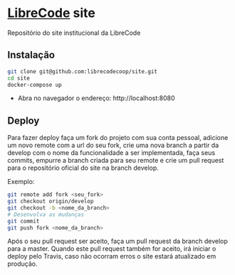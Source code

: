 # [LibreCode](https://librecode.coop) site

Repositório do site institucional da LibreCode

## Instalação

```bash
git clone git@github.com:librecodecoop/site.git
cd site
docker-compose up
```

 - Abra no navegador o endereço:
   http://localhost:8080

## Deploy

Para fazer deploy faça um fork do projeto com sua conta pessoal, adicione um
novo remote com a url do seu fork, crie uma nova branch a partir da develop com o nome da
funcionalidade a ser implementada, faça seus commits, empurre a branch criada
para seu remote e crie um pull request para o repositório oficial do site na
branch develop.

Exemplo:

```bash
git remote add fork <seu_fork>
git checkout origin/develop
git checkout -b <nome_da_branch>
# Desenvolva as mudanças
git commit
git push fork <nome_da_branch>
```

Após o seu pull request ser aceito, faça um pull request da branch develop para
a master. Quando este pull request também for aceito, irá iniciar o deploy
pelo Travis, caso não ocorram erros o site estará atualizado em produção.
